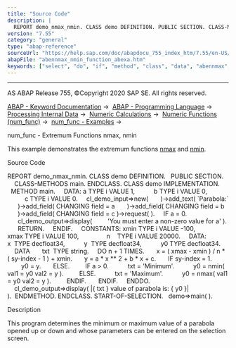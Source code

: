 ```yaml
---
title: "Source Code"
description: |
  REPORT demo_nmax_nmin. CLASS demo DEFINITION. PUBLIC SECTION. CLASS-METHODS main. ENDCLASS. CLASS demo IMPLEMENTATION. METHOD main. DATA: a TYPE i VALUE 1, b TYPE i VALUE 0, c TYPE i VALUE 0. cl_demo_input=>new( )->add_text( `Parabola:` )->add_field( CHANGING field = a )->add_field( CHANGIN
version: "7.55"
category: "general"
type: "abap-reference"
sourceUrl: "https://help.sap.com/doc/abapdocu_755_index_htm/7.55/en-US/abennmax_nmin_function_abexa.htm"
abapFile: "abennmax_nmin_function_abexa.htm"
keywords: ["select", "do", "if", "method", "class", "data", "abennmax", "nmin", "function", "abexa"]
---
```


* * *

AS ABAP Release 755, ©Copyright 2020 SAP SE. All rights reserved.

[ABAP - Keyword Documentation](https://help.sap.com/doc/abapdocu_755_index_htm/7.55/en-US/abenabap.htm) →  [ABAP - Programming Language](https://help.sap.com/doc/abapdocu_755_index_htm/7.55/en-US/abenabap_reference.htm) →  [Processing Internal Data](https://help.sap.com/doc/abapdocu_755_index_htm/7.55/en-US/abenabap_data_working.htm) →  [Numeric Calculations](https://help.sap.com/doc/abapdocu_755_index_htm/7.55/en-US/abencompute_expressions.htm) →  [Numeric Functions (num\_func)](https://help.sap.com/doc/abapdocu_755_index_htm/7.55/en-US/abenmathematical_functions.htm) →  [num\_func - Examples](https://help.sap.com/doc/abapdocu_755_index_htm/7.55/en-US/abennumerical_functions_abexas.htm) → 

num\_func - Extremum Functions nmax, nmin

This example demonstrates the extremum functions [nmax](https://help.sap.com/doc/abapdocu_755_index_htm/7.55/en-US/abennmax_nmin_functions.htm) and [nmin](https://help.sap.com/doc/abapdocu_755_index_htm/7.55/en-US/abennmax_nmin_functions.htm).

Source Code

REPORT demo\_nmax\_nmin.
CLASS demo DEFINITION.
  PUBLIC SECTION.
    CLASS-METHODS main.
ENDCLASS.
CLASS demo IMPLEMENTATION.
  METHOD main.
    DATA: a TYPE i VALUE 1,
          b TYPE i VALUE 0,
          c TYPE i VALUE 0.
    cl\_demo\_input=>new(
      )->add\_text( \`Parabola:\`
      )->add\_field( CHANGING field = a
      )->add\_field( CHANGING field = b
      )->add\_field( CHANGING field = c )->request( ).
    IF a = 0.
      cl\_demo\_output=>display(
        'You must enter a non-zero value for a' ).
      RETURN.
    ENDIF.
    CONSTANTS: xmin TYPE i VALUE -100,
               xmax TYPE i VALUE 100,
               n    TYPE i VALUE 20000.
    DATA: x  TYPE decfloat34,
          y  TYPE decfloat34,
          y0 TYPE decfloat34.
    DATA       txt  TYPE string.
    DO n + 1 TIMES.
      x = ( xmax - xmin ) / n \* ( sy-index - 1 ) + xmin.
      y = a \* x \*\* 2 + b \* x + c.
      IF sy-index = 1.
        y0 = y.
      ELSE.
        IF a > 0.
          txt = 'Minimum'.
          y0 = nmin( val1 = y0 val2 = y ).
        ELSE.
          txt = 'Maximum'.
          y0 = nmax( val1 = y0 val2 = y ).
        ENDIF.
      ENDIF.
    ENDDO.
    cl\_demo\_output=>display( |{ txt } value of parabola is: { y0 }| ).  ENDMETHOD.
ENDCLASS.
START-OF-SELECTION.
  demo=>main( ).

Description

This program determines the minimum or maximum value of a parabola opened up or down and whose parameters can be entered on the selection screen.